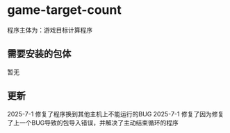 # game-target-count
程序主体为：游戏目标计算程序

## 需要安装的包体
暂无


## 更新
2025-7-1 修复了程序换到其他主机上不能运行的BUG
2025-7-1 修复了因为修复了上一个BUG导致的包导入错误，并解决了主动结束循环的程序
